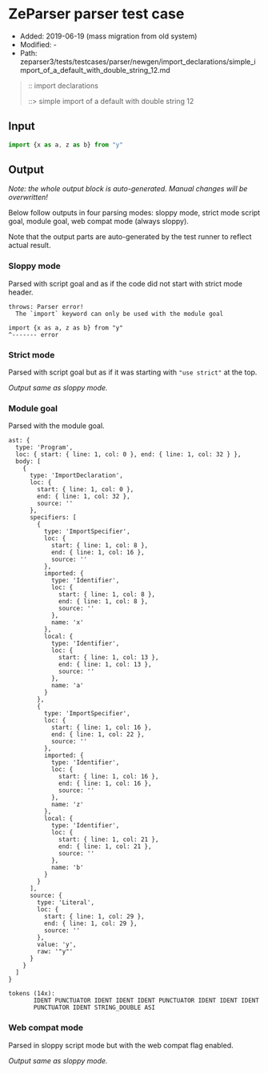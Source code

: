 # ZeParser parser test case

- Added: 2019-06-19 (mass migration from old system)
- Modified: -
- Path: zeparser3/tests/testcases/parser/newgen/import_declarations/simple_import_of_a_default_with_double_string_12.md

> :: import declarations
>
> ::> simple import of a default with double string 12

## Input

`````js
import {x as a, z as b} from "y"
`````

## Output

_Note: the whole output block is auto-generated. Manual changes will be overwritten!_

Below follow outputs in four parsing modes: sloppy mode, strict mode script goal, module goal, web compat mode (always sloppy).

Note that the output parts are auto-generated by the test runner to reflect actual result.

### Sloppy mode

Parsed with script goal and as if the code did not start with strict mode header.

`````
throws: Parser error!
  The `import` keyword can only be used with the module goal

import {x as a, z as b} from "y"
^------- error
`````

### Strict mode

Parsed with script goal but as if it was starting with `"use strict"` at the top.

_Output same as sloppy mode._

### Module goal

Parsed with the module goal.

`````
ast: {
  type: 'Program',
  loc: { start: { line: 1, col: 0 }, end: { line: 1, col: 32 } },
  body: [
    {
      type: 'ImportDeclaration',
      loc: {
        start: { line: 1, col: 0 },
        end: { line: 1, col: 32 },
        source: ''
      },
      specifiers: [
        {
          type: 'ImportSpecifier',
          loc: {
            start: { line: 1, col: 8 },
            end: { line: 1, col: 16 },
            source: ''
          },
          imported: {
            type: 'Identifier',
            loc: {
              start: { line: 1, col: 8 },
              end: { line: 1, col: 8 },
              source: ''
            },
            name: 'x'
          },
          local: {
            type: 'Identifier',
            loc: {
              start: { line: 1, col: 13 },
              end: { line: 1, col: 13 },
              source: ''
            },
            name: 'a'
          }
        },
        {
          type: 'ImportSpecifier',
          loc: {
            start: { line: 1, col: 16 },
            end: { line: 1, col: 22 },
            source: ''
          },
          imported: {
            type: 'Identifier',
            loc: {
              start: { line: 1, col: 16 },
              end: { line: 1, col: 16 },
              source: ''
            },
            name: 'z'
          },
          local: {
            type: 'Identifier',
            loc: {
              start: { line: 1, col: 21 },
              end: { line: 1, col: 21 },
              source: ''
            },
            name: 'b'
          }
        }
      ],
      source: {
        type: 'Literal',
        loc: {
          start: { line: 1, col: 29 },
          end: { line: 1, col: 29 },
          source: ''
        },
        value: 'y',
        raw: '"y"'
      }
    }
  ]
}

tokens (14x):
       IDENT PUNCTUATOR IDENT IDENT IDENT PUNCTUATOR IDENT IDENT IDENT
       PUNCTUATOR IDENT STRING_DOUBLE ASI
`````


### Web compat mode

Parsed in sloppy script mode but with the web compat flag enabled.

_Output same as sloppy mode._
